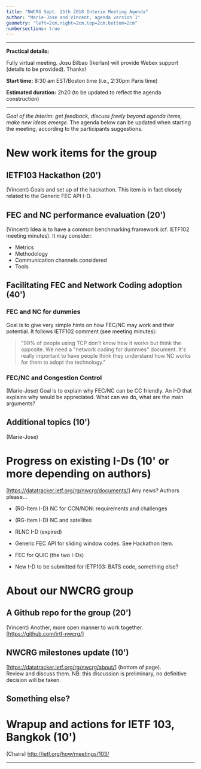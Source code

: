 ```yaml
---
title: "NWCRG Sept. 25th 2018 Interim Meeting Agenda"
author: "Marie-Jose and Vincent, agenda version 1"
geometry: "left=2cm,right=2cm,top=2cm,bottom=2cm"
numbersections: true
---
```


--------------------------------------------------------------------------------------

**Practical details:**

Fully virtual meeting. Josu Bilbao (Ikerlan) will provide Webex support (details to be provided). Thanks!    

**Start time:** 8:30 am EST/Boston time (i.e., 2:30pm Paris time)    

**Estimated duration:** 2h20 (to be updated to reflect the agenda construction)


--------------------------------------------------------------------------------------

*Goal of the Interim: get feedback, discuss freely beyond agenda items, make new ideas emerge.*
The agenda below can be updated when starting the meeting, according to the participants suggestions.

# New work items for the group

## IETF103 Hackathon (20')

(Vincent)
Goals and set up of the hackathon.
This item is in fact closely related to the Generic FEC API I-D.


## FEC and NC performance evaluation (20')

(Vincent)
Idea is to have a common benchmarking framework (cf. IETF102 meeting minutes). It may consider:

- Metrics
- Methodology
- Communication channels considered
- Tools


## Facilitating FEC and Network Coding adoption (40')

### FEC and NC for dummies

Goal is to give very simple hints on how FEC/NC may work and their potential.
It follows IETF102 comment (see meeting minutes):

> "99% of people using TCP don't know how it works but think the opposite. We need a "network coding for dummies" document.
> It's really important to have people think they understand how NC works for them to adopt the technology."


### FEC/NC and Congestion Control

(Marie-Jose)
Goal is to explain why FEC/NC can be CC friendly. An I-D that explains why would be appreciated.
What can we do, what are the main arguments?


## Additional topics (10')

(Marie-Jose)


# Progress on existing I-Ds (10' or more depending on authors)

[https://datatracker.ietf.org/rg/nwcrg/documents/]
Any news? Authors please...

- (RG-Item I-D) NC for CCN/NDN: requirements and challenges

- (RG-Item I-D) NC and satellites

- RLNC I-D (expired)

- Generic FEC API for sliding window codes. See Hackathon item.

- FEC for QUIC (the two I-Ds)

- New I-D to be submitted for IETF103: BATS code, something else?


# About our NWCRG group

## A Github repo for the group (20') 

(Vincent)
Another, more open manner to work together. 
[https://github.com/irtf-nwcrg/]


## NWCRG milestones update (10')

[https://datatracker.ietf.org/rg/nwcrg/about/] (bottom of page).    
Review and discuss them.
NB: this discussion is preliminary, no definitive decision will be taken.


## Something else?

# Wrapup and actions for IETF 103, Bangkok (10')

(Chairs)
<http://ietf.org/how/meetings/103/>

---------------------------------------------------------
